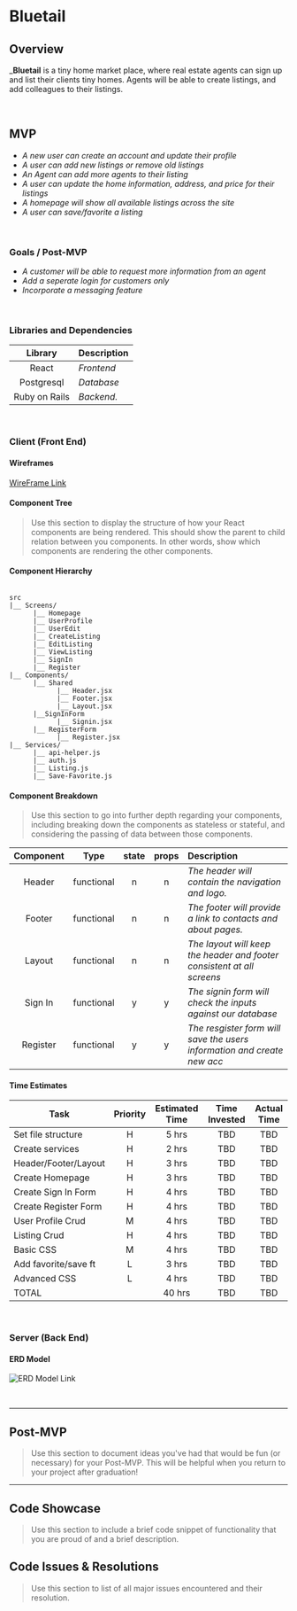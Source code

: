 # Bluetail

## Overview

_**Bluetail** is a tiny home market place, where real estate agents can sign up and list their clients tiny homes. Agents will be able to create listings, and add colleagues to their listings. 


<br>

## MVP

- _A new user can create an account and update their profile_
- _A user can add new listings or remove old listings_
- _An Agent can add more agents to their listing_
- _A user can update the home information, address, and price for their listings_
- _A homepage will show all available listings across the site_
- _A user can save/favorite a listing_


<br>

### Goals / Post-MVP

- _A customer will be able to request more information from an agent_
- _Add a seperate login for customers only_
- _Incorporate a messaging feature_

<br>

### Libraries and Dependencies


|     Library      | Description                                |
| :--------------: | :----------------------------------------- |
|      React       | _Frontend_ |
|    Postgresql    | _Database_ |
|  Ruby on Rails   | _Backend._ |

<br>

### Client (Front End)

#### Wireframes

[WireFrame Link](https://wireframe.cc/pro/edit/364674)


#### Component Tree

> Use this section to display the structure of how your React components are being rendered. This should show the parent to child relation between you components. In other words, show which components are rendering the other components. 

#### Component Hierarchy

``` structure

src
|__ Screens/
      |__ Homepage
      |__ UserProfile
      |__ UserEdit
      |__ CreateListing
      |__ EditListing
      |__ ViewListing
      |__ SignIn
      |__ Register
|__ Components/
      |__ Shared
            |__ Header.jsx
            |__ Footer.jsx
            |__ Layout.jsx
      |__SignInForm
            |__ Signin.jsx
      |__ RegisterForm
            |__ Register.jsx          
|__ Services/
      |__ api-helper.js
      |__ auth.js
      |__ Listing.js
      |__ Save-Favorite.js
```

#### Component Breakdown

> Use this section to go into further depth regarding your components, including breaking down the components as stateless or stateful, and considering the passing of data between those components.

|  Component   |    Type    | state | props | Description                                                             |
| :----------: | :--------: | :---: | :---: | :-----------------------------------------------------------------------|
|    Header    | functional |   n   |   n   | _The header will contain the navigation and logo._                      |
|    Footer    | functional |   n   |   n   | _The footer will provide a link to contacts and about pages._           |
|    Layout    | functional |   n   |   n   | _The layout will keep the header and footer consistent at all screens_  |
|    Sign In   | functional |   y   |   y   | _The signin form will check the inputs against our database_            |
|    Register  | functional |   y   |   y   | _The resgister form will save the users information and create new acc_ |


#### Time Estimates

| Task                | Priority | Estimated Time | Time Invested | Actual Time |
| ------------------- | :------: | :------------: | :-----------: | :---------: |
| Set file structure  |    H     |     5 hrs      |      TBD      |      TBD    |
| Create services     |    H     |     2 hrs      |      TBD      |      TBD    |
| Header/Footer/Layout|    H     |     3 hrs      |      TBD      |      TBD    |
| Create Homepage     |    H     |     3 hrs      |      TBD      |      TBD    |
| Create Sign In Form |    H     |     4 hrs      |      TBD      |      TBD    |
| Create Register Form|    H     |     4 hrs      |      TBD      |      TBD    |
| User Profile Crud   |    M     |     4 hrs      |      TBD      |      TBD    |
| Listing Crud        |    H     |     4 hrs      |      TBD      |      TBD    |
| Basic CSS           |    M     |     4 hrs      |      TBD      |      TBD    |
| Add favorite/save ft|    L     |     3 hrs      |      TBD      |      TBD    |
| Advanced CSS        |    L     |     4 hrs      |      TBD      |      TBD    |
| TOTAL               |          |     40 hrs     |      TBD      |      TBD    |

<br>

### Server (Back End)

#### ERD Model

![ERD Model Link](https://i.imgur.com/BcMoTR8.png)

<br>

***

## Post-MVP

> Use this section to document ideas you've had that would be fun (or necessary) for your Post-MVP. This will be helpful when you return to your project after graduation!

***

## Code Showcase

> Use this section to include a brief code snippet of functionality that you are proud of and a brief description.

## Code Issues & Resolutions

> Use this section to list of all major issues encountered and their resolution.

